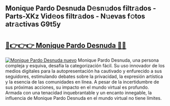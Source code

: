 ## Monique Pardo Desnuda D𝚎sn𝚞dos filtr𝚊dos - Parts-XKz Vid𝚎os filtr𝚊dos - N𝚞evas f𝚘tos atr𝚊ctivas G9t5y

# <h2><a href="http://mb9c1n8.tromn.icu/?c=Monique+Pardo+Desnuda">🔗👉👉👉 Monique Pardo Desnuda 🔗🔗</a></h2>

[![Monique Pardo Desnuda nuevo](https://i.imgur.com/pEAQMta.gif)](http://mb9c1n8.tromn.icu/?c=Monique+Pardo+Desnuda)
Monique Pardo Desnuda, una persona compleja y esquiva, desafía la categorización fácil. Su uso innovador de los medios digitales para la autopresentación ha cautivado y enfurecido a sus seguidores, estimulando debates sobre la privacidad, la expresión artística y la esencia de las comunidades en línea. A pesar de la incertidumbre de sus próximas acciones, su impacto en el mundo virtual es profundo. Armada con una tenacidad inquebrantable y un encanto innegable, la influencia de Monique Pardo Desnuda en el mundo virtual no tiene límites.
